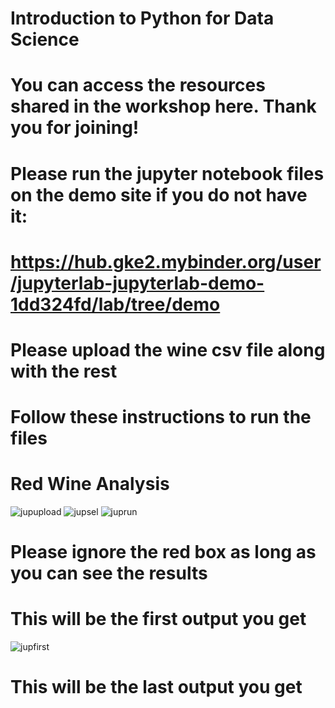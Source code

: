# Introduction to Python for Data Science
# You can access the resources shared in the workshop here. Thank you for joining!
# Please run the jupyter notebook files on the demo site if you do not have it:
# https://hub.gke2.mybinder.org/user/jupyterlab-jupyterlab-demo-1dd324fd/lab/tree/demo
# Please upload the wine csv file along with the rest
# Follow these instructions to run the files

# Red Wine Analysis
![jupupload](https://user-images.githubusercontent.com/70022517/131449601-adc965a0-6a3d-443f-bd97-88214866c720.PNG)
![jupsel](https://user-images.githubusercontent.com/70022517/131449900-2a52f3ad-7a44-4bda-ad37-cfbec9115ae8.PNG)
![juprun](https://user-images.githubusercontent.com/70022517/131450187-81ab28d0-4aa6-489c-b284-34ec2f6b624f.PNG)
# Please ignore the red box as long as you can see the results
# This will be the first output you get
![jupfirst](https://user-images.githubusercontent.com/70022517/131450396-6da65530-1412-476c-a532-7c3a00bf22b1.PNG)
# This will be the last output you get
